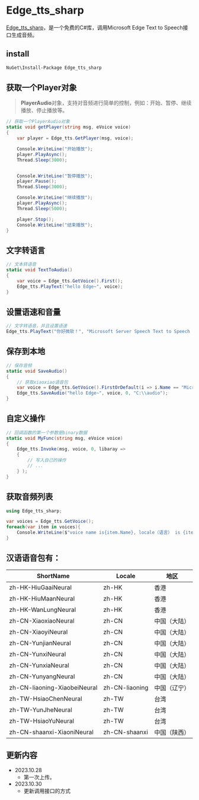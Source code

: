 # Edge_tts_sharp 
[Edge_tts_sharp](https://www.nuget.org/packages/Edge_tts_sharp)，是一个免费的C#库，调用Microsoft Edge Text to Speech接口生成音频。

## install
```sh
NuGet\Install-Package Edge_tts_sharp
```
## 获取一个Player对象
> **PlayerAudio**对象，支持对音频进行简单的控制，例如：开始、暂停、继续播放、停止播放等。
```cs
// 获取一个PlayerAudio对象
static void getPlayer(string msg, eVoice voice)
{
    var player = Edge_tts.GetPlayer(msg, voice);

    Console.WriteLine("开始播放");
    player.PlayAsync();
    Thread.Sleep(3000);


    Console.WriteLine("暂停播放");
    player.Pause();
    Thread.Sleep(3000);

    Console.WriteLine("继续播放");
    player.PlayAsync();
    Thread.Sleep(5000);

    player.Stop();
    Console.WriteLine("结束播放");
}
```

## 文字转语言
```cs
// 文本转语音
static void TextToAudio()
{
    var voice = Edge_tts.GetVoice().First();
    Edge_tts.PlayText("hello Edge~", voice);
}
```

## 设置语速和音量
```cs
// 文字转语音，并且设置语速
Edge_tts.PlayText("你好微软！", "Microsoft Server Speech Text to Speech Voice (zh-CN, XiaoxiaoNeural)", -25, 0.5f);
```

## 保存到本地
```cs
// 保存音频
static void SaveAudio()
{
    // 获取xiaoxiao语音包
    var voice = Edge_tts.GetVoice().FirstOrDefault(i => i.Name == "Microsoft Server Speech Text to Speech Voice (zh-CN, XiaoxiaoNeural)");
    Edge_tts.SaveAudio("hello Edge~", voice, 0, "C:\\audio");
}
```

## 自定义操作
```cs
// 回调函数的第一个参数是binary数据
static void MyFunc(string msg, eVoice voice)
{
    Edge_tts.Invoke(msg, voice, 0, libaray =>
    {
        // 写入自己的操作
        // ...
    } );
}
```

## 获取音频列表
```cs
using Edge_tts_sharp;

var voices = Edge_tts.GetVoice();
foreach(var item in voices){
    Console.WriteLine($"voice name is{item.Name}, locale（语言） is {item.Locale}, SuggestedCodec(音频类型) is {item.SuggestedCodec}");
}
```
## 汉语语音包有：

| ShortName              | Locale       | 地区         |
|------------------------|--------------|--------------|
| zh-HK-HiuGaaiNeural    | zh-HK        | 香港         |
| zh-HK-HiuMaanNeural    | zh-HK        | 香港         |
| zh-HK-WanLungNeural    | zh-HK        | 香港         |
| zh-CN-XiaoxiaoNeural   | zh-CN        | 中国（大陆） |
| zh-CN-XiaoyiNeural     | zh-CN        | 中国（大陆） |
| zh-CN-YunjianNeural    | zh-CN        | 中国（大陆） |
| zh-CN-YunxiNeural      | zh-CN        | 中国（大陆） |
| zh-CN-YunxiaNeural     | zh-CN        | 中国（大陆） |
| zh-CN-YunyangNeural    | zh-CN        | 中国（大陆） |
| zh-CN-liaoning-XiaobeiNeural | zh-CN-liaoning | 中国（辽宁） |
| zh-TW-HsiaoChenNeural  | zh-TW        | 台湾         |
| zh-TW-YunJheNeural     | zh-TW        | 台湾         |
| zh-TW-HsiaoYuNeural    | zh-TW        | 台湾         |
| zh-CN-shaanxi-XiaoniNeural | zh-CN-shaanxi | 中国（陕西） |


## 更新内容

- 2023.10.28
    - 第一次上传。
- 2023.10.30
    - 更新调用接口的方式
